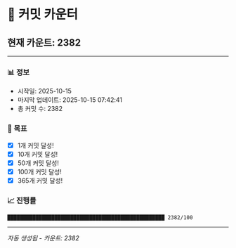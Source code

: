 # 🔢 커밋 카운터

## 현재 카운트: 2382

---

### 📊 정보
- 시작일: 2025-10-15
- 마지막 업데이트: 2025-10-15 07:42:41
- 총 커밋 수: 2382

### 🎯 목표
- [x] 1개 커밋 달성!
- [x] 10개 커밋 달성!
- [x] 50개 커밋 달성!
- [x] 100개 커밋 달성!
- [x] 365개 커밋 달성!

### 📈 진행률
```
██████████████████████████████████████████████████ 2382/100
```

---
*자동 생성됨 - 카운트: 2382*

